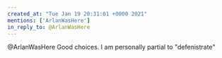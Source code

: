 ```yaml
---
created_at: "Tue Jan 19 20:31:01 +0000 2021"
mentions: ['ArlanWasHere']
in_reply_to: @ArlanWasHere
---
```


@ArlanWasHere Good choices. I am personally partial to "defenistrate"